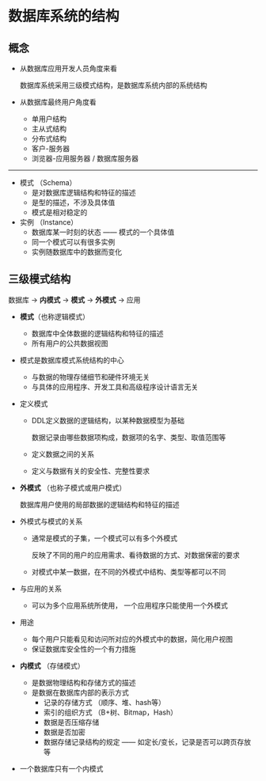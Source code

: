 # 数据库系统的结构

## 概念

- 从数据库应用开发人员角度来看

  数据库系统采用三级模式结构，是数据库系统内部的系统结构

- 从数据库最终用户角度看
  - 单用户结构
  - 主从式结构
  - 分布式结构
  - 客户-服务器
  - 浏览器-应用服务器 / 数据库服务器

---

- 模式 （Schema）
  - 是对数据库逻辑结构和特征的描述
  - 是型的描述，不涉及具体值
  - 模式是相对稳定的
- 实例 （Instance）
  - 数据库某一时刻的状态 —— 模式的一个具体值
  - 同一个模式可以有很多实例
  - 实例随数据库中的数据而变化



## 三级模式结构

数据库 -> **内模式** -> **模式** -> **外模式** -> 应用

- **模式**（也称逻辑模式）

  - 数据库中全体数据的逻辑结构和特征的描述
  - 所有用户的公共数据视图

- 模式是数据库模式系统结构的中心

  - 与数据的物理存储细节和硬件环境无关
  - 与具体的应用程序、开发工具和高级程序设计语言无关

- 定义模式

  - DDL定义数据的逻辑结构，以某种数据模型为基础

    数据记录由哪些数据项构成，数据项的名字、类型、取值范围等

  - 定义数据之间的关系

  - 定义与数据有关的安全性、完整性要求

- **外模式** （也称子模式或用户模式）

  数据库用户使用的局部数据的逻辑结构和特征的描述

- 外模式与模式的关系

  - 通常是模式的子集，一个模式可以有多个外模式

    反映了不同的用户的应用需求、看待数据的方式、对数据保密的要求

  - 对模式中某一数据，在不同的外模式中结构、类型等都可以不同

- 与应用的关系

  - 可以为多个应用系统所使用， 一个应用程序只能使用一个外模式

- 用途

  - 每个用户只能看见和访问所对应的外模式中的数据，简化用户视图
  - 保证数据库安全性的一个有力措施

- **内模式** （存储模式）
  - 是数据物理结构和存储方式的描述
  - 是数据在数据库内部的表示方式
    - 记录的存储方式 （顺序、堆、hash等）
    - 索引的组织方式 （B+树、Bitmap，Hash）
    - 数据是否压缩存储
    - 数据是否加密
    - 数据存储记录结构的规定 —— 如定长/变长，记录是否可以跨页存放等
- 一个数据库只有一个内模式